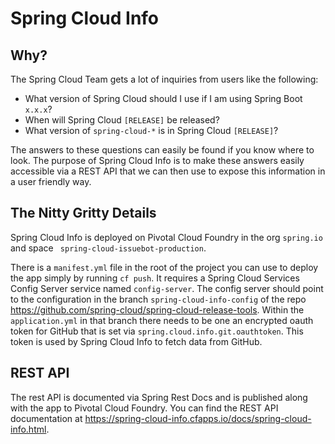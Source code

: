 # Spring Cloud Info

## Why?

The Spring Cloud Team gets a lot of inquiries from users like the following:

* What version of Spring Cloud should I use if I am using Spring Boot `x.x.x`?
* When will Spring Cloud `[RELEASE]` be released?
* What version of `spring-cloud-*` is in Spring Cloud `[RELEASE]`?

The answers to these questions can easily be found if you know where to look.  The purpose of
Spring Cloud Info is to make these answers easily accessible via a REST API that we can then use
to expose this information in a user friendly way.

## The Nitty Gritty Details

Spring Cloud Info is deployed on Pivotal Cloud Foundry in the org `spring.io` and space `
spring-cloud-issuebot-production`.

There is a `manifest.yml` file in the root of the project you can use to deploy the app
simply by running `cf push`.  It requires a Spring Cloud Services Config Server service 
named `config-server`.  The config server should point to the configuration in the branch
`spring-cloud-info-config` of the repo https://github.com/spring-cloud/spring-cloud-release-tools.
Within the `application.yml` in that branch there needs to be one an encrypted oauth token for GitHub
that is set via `spring.cloud.info.git.oauthtoken`.  This token is used by Spring Cloud Info to fetch
data from GitHub.

## REST API
The rest API is documented via Spring Rest Docs and is published along with the app to Pivotal
Cloud Foundry.  You can find the REST API documentation at 
https://spring-cloud-info.cfapps.io/docs/spring-cloud-info.html.